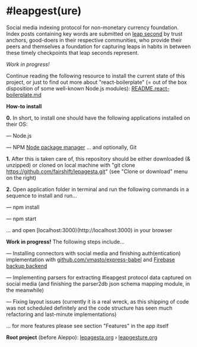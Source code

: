 # #leapgest(ure)

Social media indexing protocol for non-monetary currency foundation. Index posts containing key words are submitted on [leap second](https://en.wikipedia.org/wiki/Leap_second) by trust anchors, good-doers in their respective communities, who provide their peers and themselves a foundation for capturing leaps in habits in between these timely checkpoints that leap seconds represent.

*Work in progress!*

Continue reading the following resource to install the current state of this project, or just to find out more about "react-boilerplate" (= out of the box disposition of some well-known Node.js modules):
[README.react-boilerplate.md](github.com/fairshift/lepagesta/edit/master/README.react-boilerplate.md)


**How-to install**


**0.** In short, to install one should have the following applications installed on their OS:

— Node.js

— NPM [Node package manager](npmjs.com)
... and optionally, Git


**1.** After this is taken care of, this repository should be either downloaded (& unzipped) or cloned on local machine with "git clone https://github.com/fairshift/lepagesta.git" (see "Clone or download" menu on the right)


**2.** Open application folder in terminal and run the following commands in a sequence to install and run...

— npm install

— npm start

... and open [localhost:3000)(http://localhost:3000) in your browser


**Work in progress!** The following steps include...

— Installing connectors with social media and finishing auth(entication) implementation with [github.com/vmasto/express-babel](http://github.com/fairshift/express-babel) and [Firebase backup backend](firebase.com)

— Implementing parsers for extracting #leapgest protocol data captured on social media (and finishing the parser2db json schema mapping module, in the meanwhile)

— Fixing layout issues (currently it is a real wreck, as this shipping of code was not scheduled definitely and the code structure has seen much refactoring and last-minute implementations)

... for more features please see section "Features" in the app itself


**Root project** (before Aleppo): [lepagesta.org](http://lepagesta.org) › [leapgesture.org](http://leapgesture.org)
